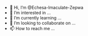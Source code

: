 - 👋 Hi, I’m @Echesa-Imaculate-Zepwa
- 👀 I’m interested in ...
- 🌱 I’m currently learning ...
- 💞️ I’m looking to collaborate on ...
- 📫 How to reach me ...

<!---
Echesa-Imaculate-Zepwa/Echesa-Imaculate-Zepwa is a ✨ special ✨ repository because its `README.md` (this file) appears on your GitHub profile.
You can click the Preview link to take a look at your changes.
--->
